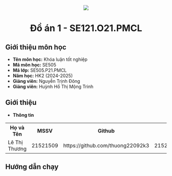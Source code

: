 <p align="center">
   <a href="https://www.uit.edu.vn/">
      <img src="https://i.imgur.com/WmMnSRt.png" border="none">
   </a>
</p>
<h1 align="center">
   Đồ án 1 - SE121.O21.PMCL
</h1>

<h2>
   Giới thiệu môn học   
</h2>

- **Tên môn học:** Khóa luận tốt nghiệp 
- **Mã môn học:** SE505
- **Mã lớp:**  SE505.P21.PMCL	
- **Năm học:** HK2 (2024-2025)
- **Giảng viên:** Nguyễn Trịnh Đông
- **Giảng viên:** Huỳnh Hồ Thị Mộng Trinh

<h2>
   Giới thiệu
</h2>

- **Thông tin** 

<table align="center">
      <tr>
       <th>Họ và Tên</th>
       <th>MSSV</th>
       <th>Github</th>
       <th>Email</th>
      </tr>
      <tr>
       <td>Lê Thị Thương</td>
       <td>21521509</td>
       <td>https://github.com/thuong22092k3</td>
       <td>21521509@gm.uit.edu.vn</td>  
      </tr>
</table>

<h2>
   Hướng dẫn chạy
</h2>
